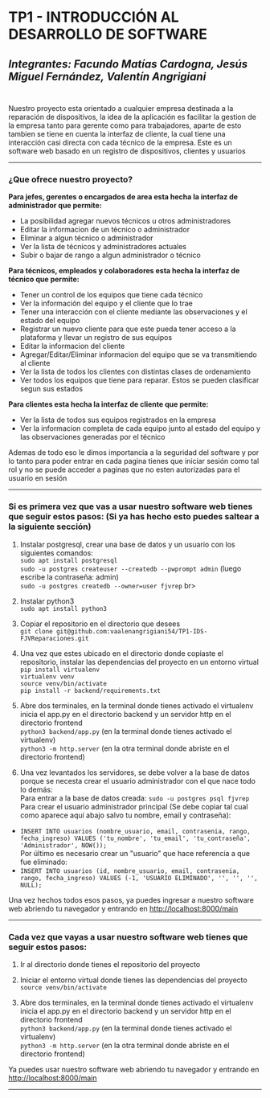 # TP1 - INTRODUCCIÓN AL DESARROLLO DE SOFTWARE
*Integrantes: Facundo Matías Cardogna, Jesús Miguel Fernández, Valentín Angrigiani*<br><br>
---
Nuestro proyecto esta orientado a cualquier empresa destinada a la reparación de dispositivos, la idea de la aplicación es facilitar la gestion de la empresa tanto para gerente como para trabajadores, aparte de esto tambien se tiene en cuenta la interfaz de cliente, la cual tiene una interacción casi directa con cada técnico de la empresa. Este es un software web basado en un registro de dispositivos, clientes y usuarios

---
### ¿Que ofrece nuestro proyecto?
**Para jefes, gerentes o encargados de area esta hecha la interfaz de administrador que permite:**
 - La posibilidad agregar nuevos técnicos u otros administradores
 - Editar la informacion de un técnico o administrador
 - Eliminar a algun técnico o administrador
 - Ver la lista de técnicos y administradores actuales
 - Subir o bajar de rango a algun administrador o técnico

**Para técnicos, empleados y colaboradores esta hecha la interfaz de técnico que permite:**
 - Tener un control de los equipos que tiene cada técnico
 - Ver la información del equipo y el cliente que lo trae
 - Tener una interacción con el cliente mediante las observaciones y el estado del equipo
 - Registrar un nuevo cliente para que este pueda tener acceso a la plataforma y llevar un registro de sus equipos
 - Editar la informacion del cliente
 - Agregar/Editar/Eliminar informacion del equipo que se va transmitiendo al cliente
 - Ver la lista de todos los clientes con distintas clases de ordenamiento
 - Ver todos los equipos que tiene para reparar. Estos se pueden clasificar segun sus estados

**Para clientes esta hecha la interfaz de cliente que permite:**
 - Ver la lista de todos sus equipos registrados en la empresa
 - Ver la informacion completa de cada equipo junto al estado del equipo y las observaciones generadas por el técnico

Ademas de todo eso le dimos importancia a la seguridad del software y por lo tanto para poder entrar en cada pagina tienes que iniciar sesión como tal rol y no se puede acceder a paginas que no esten autorizadas para el usuario en sesión

---
### Si es primera vez que vas a usar nuestro software web tienes que seguir estos pasos: (Si ya has hecho esto puedes saltear a la siguiente sección)
1. Instalar postgresql, crear una base de datos y un usuario con los siguientes comandos:<br>
`sudo apt install postgresql`<br>
`sudo -u postgres createuser --createdb --pwprompt admin` (luego escribe la contraseña: admin)<br>
`sudo -u postgres createdb --owner=user fjvrep` br>

3. Instalar python3 <br>
`sudo apt install python3`

4. Copiar el repositorio en el directorio que desees <br>
`git clone git@github.com:vaalenangrigiani54/TP1-IDS-FJVReparaciones.git` <br>

5. Una vez que estes ubicado en el directorio donde copiaste el repositorio, instalar las dependencias del proyecto  en un entorno virtual<br>
`pip install virtualenv` <br>
`virtualenv venv` <br>
`source venv/bin/activate` <br>
`pip install -r backend/requirements.txt` <br>

6. Abre dos terminales, en la terminal donde tienes activado el virtualenv inicia el app.py en el directorio backend y un servidor http en el directorio frontend <br>
`python3 backend/app.py` (en la terminal donde tienes activado el virtualenv)<br>
`python3 -m http.server` (en la otra terminal donde abriste en el directorio frontend)<br>

7. Una vez levantados los servidores, se debe volver a la base de datos porque se necesta crear el usuario administrador con el que nace todo lo demás:<br>
  Para entrar a la base de datos creada: `sudo -u postgres psql fjvrep`<br>
  Para crear el usuario administrador principal (Se debe copiar tal cual como aparece aquí abajo salvo tu nombre, email y contraseña):<br>
  - `INSERT INTO usuarios (nombre_usuario, email, contrasenia, rango, fecha_ingreso) VALUES ('tu_nombre', 'tu_email', 'tu_contraseña', 'Administrador', NOW());`<br>
  Por último es necesario crear un "usuario" que hace referencia a que fue eliminado:<br>
  - `INSERT INTO usuarios (id, nombre_usuario, email, contrasenia, rango, fecha_ingreso) VALUES (-1, 'USUARIO ELIMINADO', '', '', '', NULL);`<br>

Una vez hechos todos esos pasos, ya puedes ingresar a nuestro software web abriendo tu navegador y entrando en [http://localhost:8000/main](http://localhost:8000/main)

---
### Cada vez que vayas a usar nuestro software web tienes que seguir estos pasos:

1. Ir al directorio donde tienes el repositorio del proyecto <br>

2. Iniciar el entorno virtual donde tienes las dependencias del proyecto <br>
  `source venv/bin/activate` <br>

3. Abre dos terminales, en la terminal donde tienes activado el virtualenv inicia el app.py en el directorio backend y un servidor http en el directorio frontend <br>
  `python3 backend/app.py`  (en la terminal donde tienes activado el virtualenv) <br>
  `python3 -m http.server` (en la otra terminal donde abriste en el directorio frontend)<br>

Ya puedes usar nuestro software web abriendo tu navegador y entrando en [http://localhost:8000/main](http://localhost:8000/main)

---
